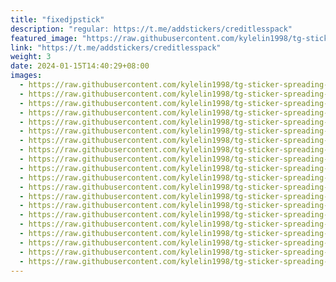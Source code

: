 ```yaml
---
title: "fixedjpstick"
description: "regular: https://t.me/addstickers/creditlesspack"
featured_image: "https://raw.githubusercontent.com/kylelin1998/tg-sticker-spreading-worldwide-images/main/img/0fe93312-909f-4be0-a68e-907c6a1aee7b.jpg"
link: "https://t.me/addstickers/creditlesspack"
weight: 3
date: 2024-01-15T14:40:29+08:00
images:
  - https://raw.githubusercontent.com/kylelin1998/tg-sticker-spreading-worldwide-images/main/img/0fe93312-909f-4be0-a68e-907c6a1aee7b.jpg
  - https://raw.githubusercontent.com/kylelin1998/tg-sticker-spreading-worldwide-images/main/img/e5b6df73-723d-46fd-a534-fcf803c72544.jpg
  - https://raw.githubusercontent.com/kylelin1998/tg-sticker-spreading-worldwide-images/main/img/f0c67d03-36fb-479d-9cd9-a2987415c0f5.jpg
  - https://raw.githubusercontent.com/kylelin1998/tg-sticker-spreading-worldwide-images/main/img/8084ee58-2cf3-4d56-8213-e643916c4dde.jpg
  - https://raw.githubusercontent.com/kylelin1998/tg-sticker-spreading-worldwide-images/main/img/f4859b81-892a-4c11-a10a-19d5e534fa9a.jpg
  - https://raw.githubusercontent.com/kylelin1998/tg-sticker-spreading-worldwide-images/main/img/fb66c121-95e1-4caf-bebc-14f8fd72fb53.jpg
  - https://raw.githubusercontent.com/kylelin1998/tg-sticker-spreading-worldwide-images/main/img/b16745df-28b8-47de-ae73-234fec508efd.jpg
  - https://raw.githubusercontent.com/kylelin1998/tg-sticker-spreading-worldwide-images/main/img/8782d914-b27a-4223-949a-6ee6f62099ab.jpg
  - https://raw.githubusercontent.com/kylelin1998/tg-sticker-spreading-worldwide-images/main/img/c6f2f4b8-c60a-48d7-8521-6e641e065df6.jpg
  - https://raw.githubusercontent.com/kylelin1998/tg-sticker-spreading-worldwide-images/main/img/69ac489b-d314-4836-be4a-e59b44e0dc5f.jpg
  - https://raw.githubusercontent.com/kylelin1998/tg-sticker-spreading-worldwide-images/main/img/061a5834-6228-4cbb-bfa3-4fbfafc0ab81.jpg
  - https://raw.githubusercontent.com/kylelin1998/tg-sticker-spreading-worldwide-images/main/img/a23577a4-5954-4d0a-a3c7-31b0156b574f.jpg
  - https://raw.githubusercontent.com/kylelin1998/tg-sticker-spreading-worldwide-images/main/img/3cb89051-8449-4279-b5aa-80ea67d38c86.jpg
  - https://raw.githubusercontent.com/kylelin1998/tg-sticker-spreading-worldwide-images/main/img/aff9131a-3131-4c12-8cf6-0f3319cd3be5.jpg
  - https://raw.githubusercontent.com/kylelin1998/tg-sticker-spreading-worldwide-images/main/img/a7eaa2e5-debe-442c-995b-126cd1887289.jpg
  - https://raw.githubusercontent.com/kylelin1998/tg-sticker-spreading-worldwide-images/main/img/885215b8-82d2-43ba-af50-f7f9435f0a21.jpg
  - https://raw.githubusercontent.com/kylelin1998/tg-sticker-spreading-worldwide-images/main/img/602bf401-b348-4cea-b250-42ad6e3fa7aa.jpg
  - https://raw.githubusercontent.com/kylelin1998/tg-sticker-spreading-worldwide-images/main/img/3c734dfc-908b-4478-b07f-d98ae32e23ac.jpg
  - https://raw.githubusercontent.com/kylelin1998/tg-sticker-spreading-worldwide-images/main/img/ac5852d7-923d-4b3e-bf6b-4146c3371b98.jpg
  - https://raw.githubusercontent.com/kylelin1998/tg-sticker-spreading-worldwide-images/main/img/b485d134-0052-4cd8-8492-da025074dfdd.jpg
---
```

